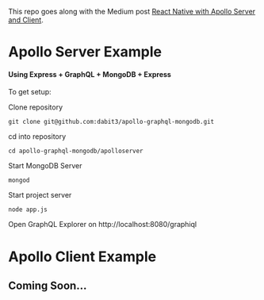 This repo goes along with the Medium post [React Native with Apollo Server and Client](https://medium.com/@dabit3/react-native-with-apollo-server-and-client-part-1-efb7d15d2361#.8qbyeisdd).

# Apollo Server Example

#### Using Express + GraphQL + MongoDB + Express

To get setup:

Clone repository

`git clone git@github.com:dabit3/apollo-graphql-mongodb.git`

cd into repository

`cd apollo-graphql-mongodb/apolloserver`

Start MongoDB Server

`mongod`

Start project server

`node app.js`

Open GraphQL Explorer on http://localhost:8080/graphiql

# Apollo Client Example

## Coming Soon...